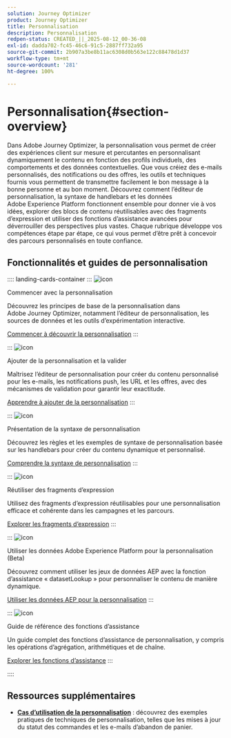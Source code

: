 ```yaml
---
solution: Journey Optimizer
product: Journey Optimizer
title: Personnalisation
description: Personnalisation
redpen-status: CREATED_||_2025-08-12_00-36-08
exl-id: dadda702-fc45-46c6-91c5-2887ff732a95
source-git-commit: 2b907a3be8b11ac6308d0b563e122c88478d1d37
workflow-type: tm+mt
source-wordcount: '281'
ht-degree: 100%

---
```


# Personnalisation{#section-overview}

Dans Adobe Journey Optimizer, la personnalisation vous permet de créer des expériences client sur mesure et percutantes en personnalisant dynamiquement le contenu en fonction des profils individuels, des comportements et des données contextuelles. Que vous créiez des e-mails personnalisés, des notifications ou des offres, les outils et techniques fournis vous permettent de transmettre facilement le bon message à la bonne personne et au bon moment. Découvrez comment l’éditeur de personnalisation, la syntaxe de handlebars et les données Adobe Experience Platform fonctionnent ensemble pour donner vie à vos idées, explorer des blocs de contenu réutilisables avec des fragments d’expression et utiliser des fonctions d’assistance avancées pour déverrouiller des perspectives plus vastes. Chaque rubrique développe vos compétences étape par étape, ce qui vous permet d’être prêt à concevoir des parcours personnalisés en toute confiance.

## Fonctionnalités et guides de personnalisation

:::: landing-cards-container
:::
![icon](https://cdn.experienceleague.adobe.com/icons/circle-play.svg?lang=fr)

Commencer avec la personnalisation

Découvrez les principes de base de la personnalisation dans Adobe Journey Optimizer, notamment l’éditeur de personnalisation, les sources de données et les outils d’expérimentation interactive.

[Commencer à découvrir la personnalisation](../using/personalization/personalize.md)
:::

:::
![icon](https://cdn.experienceleague.adobe.com/icons/list-check.svg?lang=fr)

Ajouter de la personnalisation et la valider

Maîtrisez l’éditeur de personnalisation pour créer du contenu personnalisé pour les e-mails, les notifications push, les URL et les offres, avec des mécanismes de validation pour garantir leur exactitude.

[Apprendre à ajouter de la personnalisation](../using/personalization/personalization-build-expressions.md)
:::

:::
![icon](https://cdn.experienceleague.adobe.com/icons/code-branch.svg?lang=fr)

Présentation de la syntaxe de personnalisation

Découvrez les règles et les exemples de syntaxe de personnalisation basée sur les handlebars pour créer du contenu dynamique et personnalisé.

[Comprendre la syntaxe de personnalisation](../using/personalization/personalization-syntax.md)
:::

:::
![icon](https://cdn.experienceleague.adobe.com/icons/puzzle-piece.svg?lang=fr)

Réutiliser des fragments d’expression

Utilisez des fragments d’expression réutilisables pour une personnalisation efficace et cohérente dans les campagnes et les parcours.

[Explorer les fragments d’expression](../using/personalization/use-expression-fragments.md)
:::

:::
![icon](https://cdn.experienceleague.adobe.com/icons/database.svg?lang=fr)

Utiliser les données Adobe Experience Platform pour la personnalisation (Beta)

Découvrez comment utiliser les jeux de données AEP avec la fonction d’assistance « datasetLookup » pour personnaliser le contenu de manière dynamique.

[Utiliser les données AEP pour la personnalisation](../using/personalization/aep-data-perso.md)
:::

:::
![icon](https://cdn.experienceleague.adobe.com/icons/screwdriver-wrench.svg?lang=fr)

Guide de référence des fonctions d’assistance

Un guide complet des fonctions d’assistance de personnalisation, y compris les opérations d’agrégation, arithmétiques et de chaîne.

[Explorer les fonctions d’assistance](functions-landing-page.md)
:::

::::


## Ressources supplémentaires

- **[Cas d’utilisation de la personnalisation](personalization-use-cases-landing-page.md)** : découvrez des exemples pratiques de techniques de personnalisation, telles que les mises à jour du statut des commandes et les e-mails d’abandon de panier.
